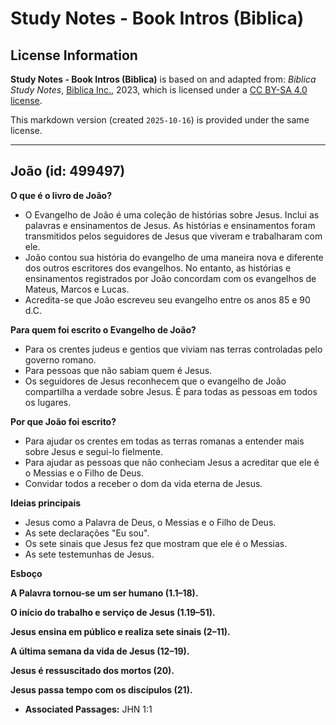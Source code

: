 # Study Notes - Book Intros (Biblica)

## License Information

**Study Notes - Book Intros (Biblica)** is based on and adapted from: _Biblica Study Notes_, [Biblica Inc.](https://www.biblica.com/), 2023, which is licensed under a [CC BY-SA 4.0 license](https://creativecommons.org/licenses/by-sa/4.0/legalcode.en).

This markdown version (created `2025-10-16`) is provided under the same license.



--------------------------------

## João (id: 499497)

**O que é o livro de João?**

* O Evangelho de João é uma coleção de histórias sobre Jesus. Inclui as palavras e ensinamentos de Jesus. As histórias e ensinamentos foram transmitidos pelos seguidores de Jesus que viveram e trabalharam com ele.
* João contou sua história do evangelho de uma maneira nova e diferente dos outros escritores dos evangelhos. No entanto, as histórias e ensinamentos registrados por João concordam com os evangelhos de Mateus, Marcos e Lucas.
* Acredita\-se que João escreveu seu evangelho entre os anos 85 e 90 d.C.

**Para quem foi escrito o Evangelho de João?**

* Para os crentes judeus e gentios que viviam nas terras controladas pelo governo romano.
* Para pessoas que não sabiam quem é Jesus.
* Os seguidores de Jesus reconhecem que o evangelho de João compartilha a verdade sobre Jesus. É para todas as pessoas em todos os lugares.

**Por que João foi escrito?**

* Para ajudar os crentes em todas as terras romanas a entender mais sobre Jesus e segui\-lo fielmente.
* Para ajudar as pessoas que não conheciam Jesus a acreditar que ele é o Messias e o Filho de Deus.
* Convidar todos a receber o dom da vida eterna de Jesus.

**Ideias principais**

* Jesus como a Palavra de Deus, o Messias e o Filho de Deus.
* As sete declarações "Eu sou".
* Os sete sinais que Jesus fez que mostram que ele é o Messias.
* As sete testemunhas de Jesus.

**Esboço**

**A Palavra tornou\-se um ser humano (1\.1–18\).**

**O início do trabalho e serviço de Jesus (1\.19–51\).**

**Jesus ensina em público e realiza sete sinais (2–11\).**

**A última semana da vida de Jesus (12–19\).**

**Jesus é ressuscitado dos mortos (20\).**

**Jesus passa tempo com os discípulos (21\).**

* **Associated Passages:** JHN 1:1

